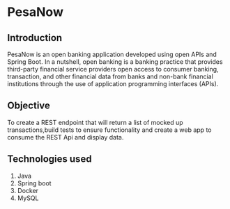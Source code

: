 # PesaNow
## Introduction
PesaNow is an open banking application developed using open APIs and Spring Boot.
In a nutshell, open banking is a banking practice that provides third-party financial service providers open access to consumer banking, transaction, and other financial data from banks and non-bank financial institutions through the use of application programming interfaces (APIs).
## Objective
To create a REST endpoint that will return a list of mocked up transactions,build tests to ensure functionality and create a web app to consume the REST Api and display data.
## Technologies used
1. Java
2. Spring boot 
3. Docker
4. MySQL
